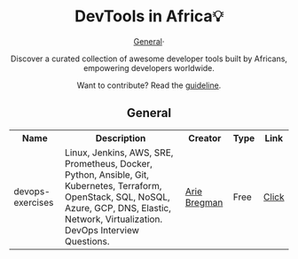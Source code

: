 <!DOCTYPE html>
<html>
<body>
<h1 align="center">DevTools in Africa💡</h1>

<p align="center">
  <a href="#General">General</a>&#183;
</p>

<div align="center">
  <p>Discover a curated collection of awesome developer tools built by Africans, empowering developers worldwide.</p>
</div>

<p align="center">Want to contribute? Read the <a href="CONTRIBUTING.md">guideline</a>.</p>

<!-- General -->

<h2 id="General" align="center">General</h2>

<table align="center">
  <tr>
    <th>Name</th>
    <th>Description</th>
    <th>Creator</th>
    <th>Type</th>
    <th>Link</th>
  </tr>
  <tr>
    <td>devops-exercises</td>
    <td>Linux, Jenkins, AWS, SRE, Prometheus, Docker, Python, Ansible, Git, Kubernetes, Terraform, OpenStack, SQL, NoSQL, Azure, GCP, DNS, Elastic, Network, Virtualization. DevOps Interview Questions.</td>
    <td><a href="https://github.com/bregman-arie">Arie Bregman</a></td>
    <td>Free</td>
    <td><a href="https://github.com/bregman-arie/devops-exercises">Click</a></td>
  </tr>
</table>

</body>
</html>
